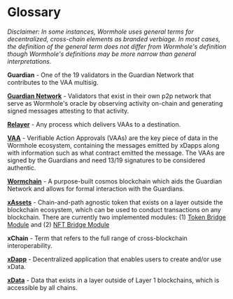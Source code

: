 # Glossary

_Disclaimer: In some instances, Wormhole uses general terms for decentralized, cross-chain elements as branded verbiage. In most cases, the definition of the general term does not differ from Wormhole's definition though Wormhole's definitions may be more narrow than general interpretations._

**Guardian** - One of the 19 validators in the Guardian Network that contributes to the VAA multisig.

[**Guardian Network**](../wormhole/5_guardianNetwork.md) - Validators that exist in their own p2p network that serve as Wormhole's oracle by observing activity on-chain and generating signed messages attesting to that activity.

[**Relayer**](../wormhole/6_relayers.md) - Any process which delivers VAAs to a destination.

[**VAA**](../wormhole/4_vaa.md) - Verifiable Action Approvals (VAAs) are the key piece of data in the Wormhole ecosystem, containing the messages emitted by xDapps along with information such as what contract emitted the message. The VAAs are signed by the Guardians and need 13/19 signatures to be considered authentic.

[**Wormchain**](../wormhole/8_wormchain.md) - A purpose-built cosmos blockchain which aids the Guardian Network and allows for formal interaction with the Guardians.

[**xAssets**](../dapps/3_xdataxassets.md) - Chain-and-path agnostic token that exists on a layer outside the blockchain ecosystem, which can be used to conduct transactions on any blockchain. There are currently two implemented modules: (1) [Token Bridge Module](../technical/evm/tokenLayer.md) and (2) [NFT Bridge Module](../technical/evm/nftLayer.md)

**xChain** - Term that refers to the full range of cross-blockchain interoperability.

[**xDapp**](../dapps/4_whatIsanXdapp.md) - Decentralized application that enables users to create and/or use xData.

[**xData**](../dapps/3_xdataxassets.md) - Data that exists in a layer outside of Layer 1 blockchains, which is accessible by all chains.